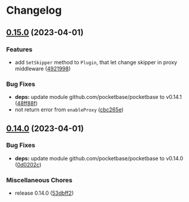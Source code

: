 # Changelog

## [0.15.0](https://github.com/iamelevich/pocketbase-plugin-proxy/compare/v0.14.0...v0.15.0) (2023-04-01)


### Features

* add `SetSkipper` method to `Plugin`, that let change skipper in proxy middleware ([4921998](https://github.com/iamelevich/pocketbase-plugin-proxy/commit/49219982b20909d9d6e49b82d54dd3034b8f956a))


### Bug Fixes

* **deps:** update module github.com/pocketbase/pocketbase to v0.14.1 ([48ff88f](https://github.com/iamelevich/pocketbase-plugin-proxy/commit/48ff88f584aedafd627864a2d25539f3686f70ba))
* not return error from `enableProxy` ([cbc265e](https://github.com/iamelevich/pocketbase-plugin-proxy/commit/cbc265e10b30555a57fb8974558900e07cde2bc8))

## [0.14.0](https://github.com/iamelevich/pocketbase-plugin-proxy/compare/v0.13.4...v0.14.0) (2023-04-01)


### Bug Fixes

* **deps:** update module github.com/pocketbase/pocketbase to v0.14.0 ([0d0202c](https://github.com/iamelevich/pocketbase-plugin-proxy/commit/0d0202c7618d34837257cd5fa6ee0314064afb58))


### Miscellaneous Chores

* release 0.14.0 ([53dbff2](https://github.com/iamelevich/pocketbase-plugin-proxy/commit/53dbff2e3b6bfd92861eb179f35063d9af51baff))
